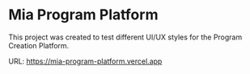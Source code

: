 # Mia Program Platform
This project was created to test different UI/UX styles for the Program Creation Platform.

URL: https://mia-program-platform.vercel.app
